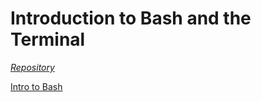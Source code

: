 # Introduction to Bash and the Terminal

*[Repository](https://github.com/TCLamnidis/RRDM-BBB)*

[Intro to Bash](https://tclamnidis.github.io/RRDM-BBB ':include :type=iframe width=100% height=600px')

